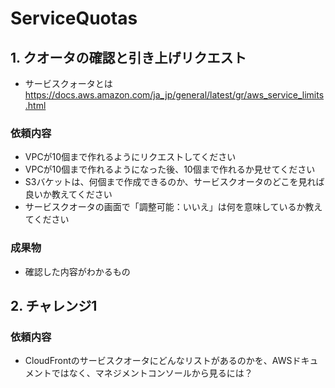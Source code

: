 # ServiceQuotas

## 1. クオータの確認と引き上げリクエスト

- サービスクォータとは https://docs.aws.amazon.com/ja_jp/general/latest/gr/aws_service_limits.html

### 依頼内容

- VPCが10個まで作れるようにリクエストしてください
- VPCが10個まで作れるようになった後、10個まで作れるか見せてください
- S3バケットは、何個まで作成できるのか、サービスクオータのどこを見れば良いか教えてください
- サービスクオータの画面で「調整可能：いいえ」は何を意味しているか教えてください

### 成果物
- 確認した内容がわかるもの

## 2. チャレンジ1

### 依頼内容

- CloudFrontのサービスクオータにどんなリストがあるのかを、AWSドキュメントではなく、マネジメントコンソールから見るには？

